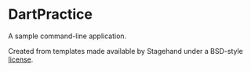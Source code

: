 # DartPractice

A sample command-line application.

Created from templates made available by Stagehand under a BSD-style
[license](https://github.com/dart-lang/stagehand/blob/master/LICENSE).
